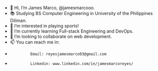 - 👋 Hi, I’m James Marco, @jamesmarcooo.
- 📚 Studying BS Computer Engineering in University of the Philippines Diliman.
- 👀 I’m interested in playing sports!
- 🌱 I’m currently learning Full-stack Engineering and DevOps.
- 💞️ I’m looking to collaborate on web development.
- 📫 You can reach me in: 
-              Email: reyesjamesmarco03@gmail.com 
-              Linkedin: www.linkedin.com/in/jamesmarcoreyes/

<!---
jamesmarcooo/jamesmarcooo is a ✨ special ✨ repository because its `README.md` (this file) appears on your GitHub profile.
You can click the Preview link to take a look at your changes.
--->
